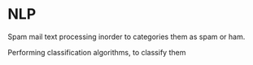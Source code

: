 # NLP

Spam mail text processing inorder to categories them as spam or ham.

Performing classification algorithms, to classify them
